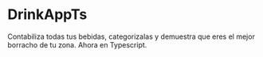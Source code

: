 ﻿# DrinkAppTs
Contabiliza todas tus bebidas, categorizalas y demuestra que eres el mejor borracho de tu zona. Ahora en Typescript. 
